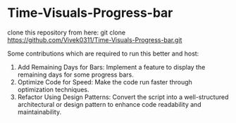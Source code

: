 # Time-Visuals-Progress-bar

clone this repository from here:
git clone https://github.com/Vivek0311/Time-Visuals-Progress-bar.git

Some contributions which are required to run this better and host:
1. Add Remaining Days for Bars: Implement a feature to display the remaining days for some progress bars.
2. Optimize Code for Speed: Make the code run faster through optimization techniques.
3. Refactor Using Design Patterns: Convert the script into a well-structured architectural or design pattern to enhance code readability and maintainability.
